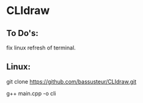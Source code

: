 # CLIdraw

## To Do's:

fix linux refresh of terminal.

## Linux:

git clone https://github.com/bassusteur/CLIdraw.git

g++ main.cpp -o cli
